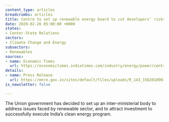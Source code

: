 ```yaml
---
content_type: articles
breadcrumbs: articles
title: Centre to set up renewable energy board to cut developers’ risks
date: 2020-02-26 05:00:00 +0000
states:
- Center-State Relations
sectors:
- Climate Change and Energy
subsectors:
- Renewables
sources:
- name: Economic Times
  url: https://economictimes.indiatimes.com/industry/energy/power/centre-to-set-up-renewable-energy-board-to-cut-developers-risks/articleshow/74200983.cms?from=mdr
details:
- name: Press Release
  url: https://mnre.gov.in/sites/default/files/uploads/R_143_1582018903696.pdf
is_newsletter: false

---
```

The Union government has decided to set up an inter-ministerial body to address issues faced by renewable sector, and to attract investment to successfully execute India’s clean energy program.

